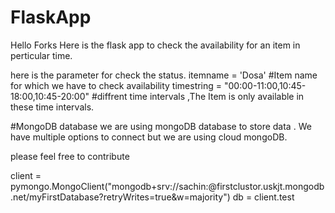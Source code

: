 # FlaskApp
Hello Forks 
Here is the flask app to check the availability for an item in perticular time.

here is the parameter for check the status.
itemname = 'Dosa' #Item name for which we have to check availability
timestring =  "00:00-11:00,10:45-18:00,10:45-20:00" #diffrent time intervals ,The Item is only available in these time intervals.

#MongoDB database
we are using mongoDB database to store data . We have multiple options to connect but we are using
cloud mongoDB.


please feel free to contribute

client = pymongo.MongoClient("mongodb+srv://sachin:<password>@firstclustor.uskjt.mongodb.net/myFirstDatabase?retryWrites=true&w=majority")
db = client.test
